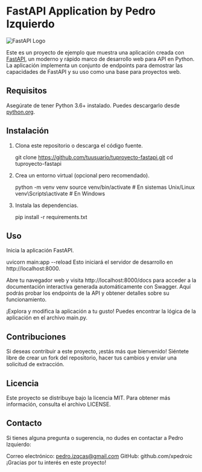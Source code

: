 # FastAPI Application by Pedro Izquierdo

![FastAPI Logo](https://fastapi.tiangolo.com/img/logo-margin/logo-teal.png)

Este es un proyecto de ejemplo que muestra una aplicación creada con [FastAPI](https://fastapi.tiangolo.com/), un moderno y rápido marco de desarrollo web para API en Python.
La aplicación implementa un conjunto de endpoints para demostrar las capacidades de FastAPI y su uso como una base para proyectos web.

## Requisitos

Asegúrate de tener Python 3.6+ instalado. Puedes descargarlo desde [python.org](https://www.python.org/downloads/).

## Instalación

1. Clona este repositorio o descarga el código fuente.

   git clone https://github.com/tuusuario/tuproyecto-fastapi.git
   cd tuproyecto-fastapi
   
3. Crea un entorno virtual (opcional pero recomendado).

   python -m venv venv
   source venv/bin/activate  # En sistemas Unix/Linux
   venv\Scripts\activate  # En Windows

3. Instala las dependencias.
   
   pip install -r requirements.txt

## Uso

Inicia la aplicación FastAPI.

   uvicorn main:app --reload
   Esto iniciará el servidor de desarrollo en http://localhost:8000.

Abre tu navegador web y visita http://localhost:8000/docs para acceder a la documentación interactiva generada automáticamente con Swagger. Aquí podrás probar los endpoints de la API y obtener detalles sobre su funcionamiento.

¡Explora y modifica la aplicación a tu gusto! Puedes encontrar la lógica de la aplicación en el archivo main.py.

## Contribuciones

Si deseas contribuir a este proyecto, ¡estás más que bienvenido! Siéntete libre de crear un fork del repositorio, hacer tus cambios y enviar una solicitud de extracción.

## Licencia

Este proyecto se distribuye bajo la licencia MIT. Para obtener más información, consulta el archivo LICENSE.

## Contacto
Si tienes alguna pregunta o sugerencia, no dudes en contactar a Pedro Izquierdo:

Correo electrónico: pedro.izqcas@gmail.com
GitHub: github.com/xpedroic
¡Gracias por tu interés en este proyecto!
